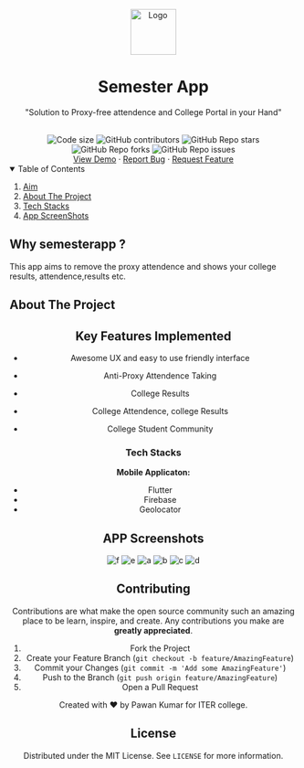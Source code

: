 <br />
<div align="center">
  <a href="https://github.com/pnkr01/SemesterApp">
    <img src="https://user-images.githubusercontent.com/83778936/216364480-400ead97-8a44-431b-9985-34395feea8ca.png" alt="Logo" width="80" height="80">
  </a>

  <h1 align="center"><b>Semester App</b></h1>

  <p align="center">
    "Solution to Proxy-free attendence and College Portal in your Hand"
    <br />
  </p>
  <br />
<img src="https://img.shields.io/github/languages/code-size/pnkr01/SemesterApp?style=flat-square" alt="Code size" />
<img alt="GitHub contributors" src="https://img.shields.io/github/contributors/pnkr01/SemesterApp?style=flat-square">
<img alt="GitHub Repo stars" src="https://img.shields.io/github/stars/pnkr01/SemesterApp?style=flat-square">
<img alt="GitHub Repo forks" src="https://img.shields.io/github/forks/pnkr01/SemesterApp?style=flat-square">
<img alt="GitHub Repo issues" src="https://img.shields.io/github/issues/pnkr01/SemesterApp?style=flat-square">


<br />
<a href="https://github.com/pnkr01/SemesterApp/">View Demo</a>
·
<a href="https://github.com/pnkr01/SemesterApp/issues">Report Bug</a>
·
<a href="https://github.com/pnkr01/SemesterApp/issues">Request Feature</a>
</div>

<!-- TABLE OF CONTENTS -->
<details open="open">
  <summary>Table of Contents</summary>
  <ol>
    <li>
      <a href="#why-semesterapp-">Aim</a>
    </li>
    <li>
      <a href="#about-the-project">About The Project</a>
    </li>
    <li>
      <a href="#tech-stacks">Tech Stacks</a>
    </li>
    <li><a href="#app-screenshots">App ScreenShots</a></li>
  </ol>
</details>

## Why semesterapp ?

This app aims to remove the proxy attendence and shows your college results, attendence,results etc.

## About The Project

<div align="center">
<!-- <img alt="Semester-App Animation" src="https://user-images.githubusercontent.com/83778936/189530118-3cb2cd57-8ea4-4078-8b86-32bb12dc57e5.gif">
</div> -->


## Key Features Implemented

- Awesome UX and easy to use friendly interface

- Anti-Proxy Attendence Taking

- College Results

- College Attendence, college Results

- College Student Community


### Tech Stacks

**Mobile Applicaton:**

- Flutter
- Firebase
- Geolocator

## APP Screenshots

<div align="center">

<!-- ss -->
![f](https://user-images.githubusercontent.com/83778936/216366512-14139ee5-466d-43fd-a69a-e1f72e87baf0.jpg)
![e](https://user-images.githubusercontent.com/83778936/216366766-0702e688-e968-4fc9-b9da-0c7b906d00f2.jpg)
![a](https://user-images.githubusercontent.com/83778936/216366778-bdde2b7d-571a-4547-84ba-274d5013f366.jpg)
![b](https://user-images.githubusercontent.com/83778936/216366790-f6b231c4-ac33-41f6-9baf-be8e3bbbcffc.jpg)
![c](https://user-images.githubusercontent.com/83778936/216366802-aeab4627-f51d-4586-84fb-ff1a5a57dd43.jpg)
![d](https://user-images.githubusercontent.com/83778936/216366807-c70afb93-d60e-4e27-aeb2-e2159f59367d.jpg)

</div>

## Contributing

Contributions are what make the open source community such an amazing place to be learn, inspire, and create. Any contributions you make are **greatly appreciated**.

1. Fork the Project
2. Create your Feature Branch (`git checkout -b feature/AmazingFeature`)
3. Commit your Changes (`git commit -m 'Add some AmazingFeature'`)
4. Push to the Branch (`git push origin feature/AmazingFeature`)
5. Open a Pull Request

Created with ❤️ by Pawan Kumar for ITER college.

## License

Distributed under the MIT License. See `LICENSE` for more information.
